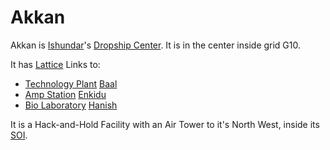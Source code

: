 # Akkan

Akkan is [Ishundar](../locations/Ishundar.md)'s
[Dropship Center](../locations/Dropship_Center.md). It is in the center inside
grid G10.

It has [Lattice](../terminology/Lattice.md) Links to:

- [Technology Plant](../locations/Technology_Plant.md) [Baal](Baal.md)
- [Amp Station](../locations/Amp_Station.md) [Enkidu](Enkidu.md)
- [Bio Laboratory](../locations/Bio_Laboratory.md) [Hanish](Hanish.md)

It is a Hack-and-Hold Facility with an Air Tower to it's North West, inside its
[SOI](../locations/Sphere_of_Influence.md).
